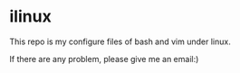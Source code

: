 ilinux
======

This repo is my configure files of bash and vim under linux.

If there are any problem, please give me an email:)
